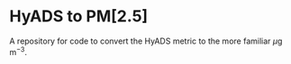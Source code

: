 # HyADS to PM[2.5]

A repository for code to convert the HyADS metric to the more familiar $\mu$g$\,$m$^{-3}$.
